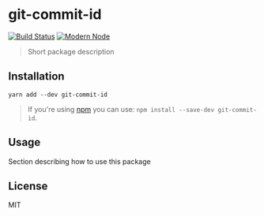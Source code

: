 # git-commit-id

[![Build Status](https://travis-ci.org/sheerun/git-commit-id.svg?branch=master)](https://travis-ci.org/sheerun/git-commit-id)
[![Modern Node](https://img.shields.io/badge/modern-node-9BB48F.svg)](https://github.com/sheerun/modern-node)

> Short package description

## Installation

```
yarn add --dev git-commit-id
```

> If you're using [npm](https://www.npmjs.com/) you can use: `npm install --save-dev git-commit-id`.

## Usage

Section describing how to use this package

## License

MIT
